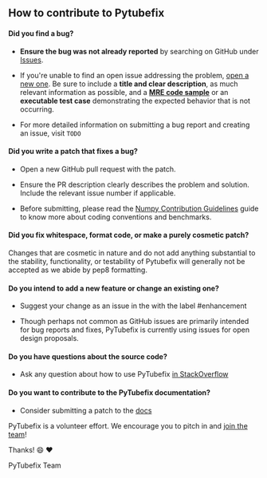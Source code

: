 ## How to contribute to Pytubefix

#### **Did you find a bug?**

* **Ensure the bug was not already reported** by searching on GitHub under [Issues](https://github.com/pytubefix/pytubefix/issues).

* If you're unable to find an open issue addressing the problem, [open a new one](https://github.com/pytubefix/pytubefix/issues/new). Be sure to include a **title and clear description**, as much relevant information as possible, and a **[MRE code sample](https://stackoverflow.com/help/minimal-reproducible-example)** or an **executable test case** demonstrating the expected behavior that is not occurring.

* For more detailed information on submitting a bug report and creating an issue, visit `TODO`

#### **Did you write a patch that fixes a bug?**

* Open a new GitHub pull request with the patch.

* Ensure the PR description clearly describes the problem and solution. Include the relevant issue number if applicable.

* Before submitting, please read the [Numpy Contribution Guidelines](https://numpy.org/devdocs/dev/index.html) guide to know more about coding conventions and benchmarks.

#### **Did you fix whitespace, format code, or make a purely cosmetic patch?**

Changes that are cosmetic in nature and do not add anything substantial to the stability, functionality, or testability of Pytubefix will generally not be accepted as we abide by pep8 formatting.

#### **Do you intend to add a new feature or change an existing one?**

* Suggest your change as an issue in the with the label #enhancement

* Though perhaps not common as GitHub issues are primarily intended for bug reports and fixes, PyTubefix is currently using issues for open design proposals.

#### **Do you have questions about the source code?**

* Ask any question about how to use PyTubefix [in StackOverflow](https://stackoverflow.com/questions/tagged/pytubefix)

#### **Do you want to contribute to the PyTubefix documentation?**

* Consider submitting a patch to the [docs](https://github.com/pytubefix/pytubefix/tree/master/docs)

PyTubefix is a volunteer effort. We encourage you to pitch in and [join the team](https://contributors.rubyonrails.org)!

Thanks! :smile: :heart:

PyTubefix Team
